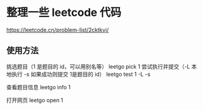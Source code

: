 # 整理一些 leetcode 代码

https://leetcode.cn/problem-list/2cktkvj/

## 使用方法
挑选题目（1 是题目的 id，可以用别名等）
leetgo pick 1
尝试执行并提交（-L 本地执行 -s 如果成功则提交 1是题目的 id）
leetgo test 1 -L -s

查看题目信息
leetgo info 1

打开网页
leetgo open 1



